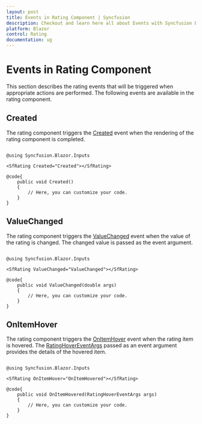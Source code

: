 ```yaml
---
layout: post
title: Events in Rating Component | Syncfusion
description: Checkout and learn here all about Events with Syncfusion Blazor Rating component in Blazor Server App and Blazor WebAssembly App.
platform: Blazor
control: Rating
documentation: ug
---
```


# Events in Rating Component

This section describes the rating events that will be triggered when appropriate actions are performed. The following events are available in the rating component.

## Created

The rating component triggers the [Created](https://help.syncfusion.com/cr/blazor/Syncfusion.Blazor.Inputs.SfRating.html#Syncfusion_Blazor_Inputs_SfRating_Created) event when the rendering of the rating component is completed.

```cshtml

@using Syncfusion.Blazor.Inputs

<SfRating Created="Created"></SfRating>

@code{
    public void Created()
    {
        // Here, you can customize your code.
    }
}

```

## ValueChanged

The rating component triggers the [ValueChanged](https://help.syncfusion.com/cr/blazor/Syncfusion.Blazor.Inputs.SfRating.html#Syncfusion_Blazor_Inputs_SfRating_ValueChanged) event when the value of the rating is changed. The changed value is passed as the event argument.

```cshtml

@using Syncfusion.Blazor.Inputs

<SfRating ValueChanged="ValueChanged"></SfRating>

@code{
    public void ValueChanged(double args)
    {
        // Here, you can customize your code.
    }
}

```

## OnItemHover

The rating component triggers the [OnItemHover](https://help.syncfusion.com/cr/blazor/Syncfusion.Blazor.Inputs.SfRating.html#Syncfusion_Blazor_Inputs_SfRating_OnItemHover) event when the rating item is hovered. The [RatingHoverEventArgs](https://help.syncfusion.com/cr/blazor/Syncfusion.Blazor.Inputs.RatingHoverEventArgs.html) passed as an event argument provides the details of the hovered item.

```cshtml

@using Syncfusion.Blazor.Inputs

<SfRating OnItemHover="OnItemHovered"></SfRating>

@code{
    public void OnItemHovered(RatingHoverEventArgs args)
    {
        // Here, you can customize your code.
    }
}

```